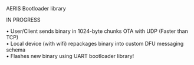 AERIS Bootloader library

IN PROGRESS

• User/Client sends binary in 1024-byte chunks OTA with UDP (Faster than TCP)<br>
• Local device (with wifi) repackages binary into custom DFU messaging schema<br>
• Flashes new binary using UART bootloader library!<br>